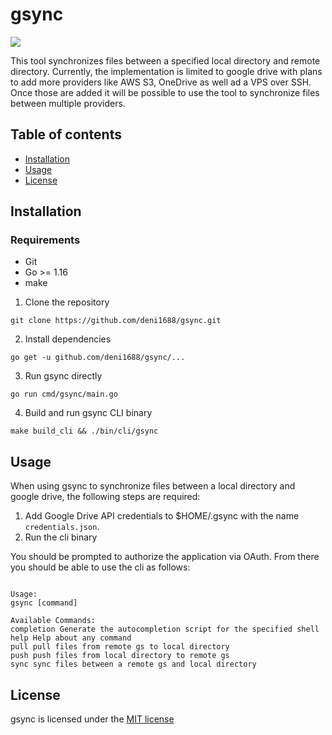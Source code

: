 # gsync

![](https://img.shields.io/badge/stage-work%20in%20progress-orange)

This tool synchronizes files between a specified local directory and remote directory. 
Currently, the implementation is limited to google drive with plans to add more providers like AWS S3, OneDrive as well ad a VPS over SSH. Once those are added it
will be possible to use the tool to synchronize files between multiple providers.

## Table of contents

* [Installation](#installation)
* [Usage](#usage)
* [License](#license)

## Installation

### Requirements

- Git
- Go >= 1.16
- make

1. Clone the repository

```
git clone https://github.com/deni1688/gsync.git
```

2. Install dependencies

```
go get -u github.com/deni1688/gsync/...
```

3. Run gsync directly

```
go run cmd/gsync/main.go
```
4. Build and run gsync CLI binary

```
make build_cli && ./bin/cli/gsync
```

## Usage

When using gsync to synchronize files between a local directory and google drive, the following steps are required:

1. Add Google Drive API credentials to $HOME/.gsync with the name `credentials.json`.
2. Run the cli binary

You should be prompted to authorize the application via OAuth. From there you should be able to use the cli as follows:


```

Usage:
gsync [command]

Available Commands:
completion Generate the autocompletion script for the specified shell
help Help about any command
pull pull files from remote gs to local directory
push push files from local directory to remote gs
sync sync files between a remote gs and local directory

```

## License

gsync is licensed under the [MIT license](https://raw.githubusercontent.com/deni1688/gsync/master/LICENSE)
